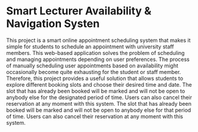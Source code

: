 # Smart Lecturer Availability & Navigation Systen
This project is a smart online appointment scheduling system that makes it simple for students to schedule an appointment with university staff members.  This web-based application solves the problem of scheduling and managing appointments depending on user preferences.  The process of manually scheduling user appointments based on availability might occasionally become quite exhausting for the student or staff member.  Therefore, this project provides a useful solution that allows students to explore different booking slots and choose their desired time and date. The slot that has already been booked will be marked and will not be open to anybody else for the designated period of time.  Users can also cancel their reservation at any moment with this system. The slot that has already been booked will be marked and will not be open to anybody else for that period of time.  Users can also cancel their reservation at any moment with this system.  
